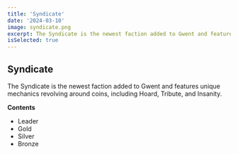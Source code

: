 ```yaml
---
title: 'Syndicate'
date: '2024-03-10'
image: syndicate.png
excerpt: The Syndicate is the newest faction added to Gwent and features unique mechanics revolving around coins, including Hoard, Tribute, and Insanity.
isSelected: true
---
```


## Syndicate

The Syndicate is the newest faction added to Gwent and features unique mechanics revolving around coins, including Hoard, Tribute, and Insanity.

**Contents**
- Leader
- Gold
- Silver
- Bronze
